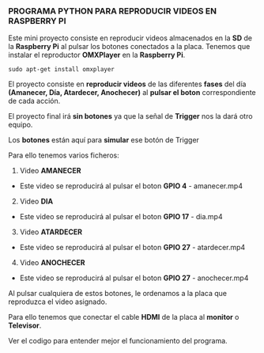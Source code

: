 ### PROGRAMA PYTHON PARA REPRODUCIR VIDEOS EN RASPBERRY PI ###



Este mini proyecto consiste en reproducir videos almacenados en la **SD** de la **Raspberry Pi** al pulsar los botones conectados a la placa. Tenemos que instalar el reproductor **OMXPlayer** en la **Raspberry Pi**.

```
sudo apt-get install omxplayer      
```


El proyecto consiste en **reproducir videos** de las diferentes **fases** del día **(Amanecer, Día, Atardecer, Anochecer)** al **pulsar el boton** correspondiente de cada acción.

El proyecto final irá **sin botones** ya que la señal de **Trigger** nos la dará otro equipo. 

Los **botones** están aquí para **simular** ese botón de Trigger

Para ello tenemos varios ficheros:

1. Video **AMANECER**
  - Este video se reproducirá al pulsar el boton **GPIO 4** - amanecer.mp4
2. Video **DIA**
  - Este video se reproducirá al pulsar el boton **GPIO 17** - dia.mp4
3. Video **ATARDECER**
  - Este video se reproducirá al pulsar el boton **GPIO 27** - atardecer.mp4
4. Video **ANOCHECER**
  - Este video se reproducirá al pulsar el boton **GPIO 27** - anochecer.mp4
  
Al pulsar cualquiera de estos botones, le ordenamos a la placa que reproduzca el video asignado.

Para ello tenemos que conectar el cable **HDMI** de la placa al **monitor** o **Televisor**.

Ver el codigo para entender mejor el funcionamiento del programa.
